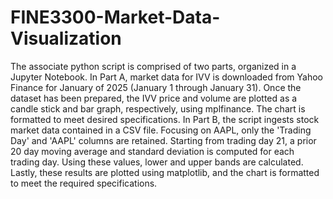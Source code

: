 # FINE3300-Market-Data-Visualization
The associate python script is comprised of two parts, organized in a Jupyter Notebook. In Part A, market data for IVV is downloaded from Yahoo Finance for January of 2025 (January 1 through January 31). Once the dataset has been prepared, the IVV price and volume are plotted as a candle stick and bar graph, respectively, using mplfinance. The chart is formatted to meet desired specifications. In Part B, the script ingests stock market data contained in a CSV file. Focusing on AAPL, only the 'Trading Day' and 'AAPL' columns are retained. Starting from trading day 21, a prior 20 day moving average and standard deviation is computed for each trading day. Using these values, lower and upper bands are calculated. Lastly, these results are plotted using matplotlib, and the chart is formatted to meet the required specifications.
